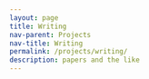 ```yaml
---
layout: page
title: Writing
nav-parent: Projects
nav-title: Writing
permalink: /projects/writing/
description: papers and the like
---
```

